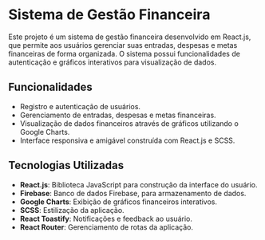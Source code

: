 # Sistema de Gestão Financeira

Este projeto é um sistema de gestão financeira desenvolvido em React.js, que permite aos usuários gerenciar suas entradas, despesas e metas financeiras de forma organizada. O sistema possui funcionalidades de autenticação e gráficos interativos para visualização de dados.

## Funcionalidades

- Registro e autenticação de usuários.
- Gerenciamento de entradas, despesas e metas financeiras.
- Visualização de dados financeiros através de gráficos utilizando o Google Charts.
- Interface responsiva e amigável construída com React.js e SCSS.

## Tecnologias Utilizadas

- **React.js**: Biblioteca JavaScript para construção da interface do usuário.
- **Firebase**: Banco de dados Firebase, para armazenamento de dados.
- **Google Charts**: Exibição de gráficos financeiros interativos.
- **SCSS**: Estilização da aplicação.
- **React Toastify**: Notificações e feedback ao usuário.
- **React Router**: Gerenciamento de rotas da aplicação.
